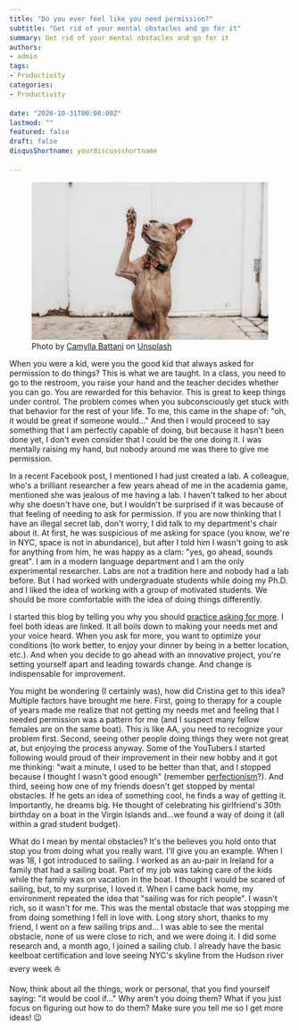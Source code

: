 ```yaml
---
title: "Do you ever feel like you need permission?"
subtitle: "Get rid of your mental obstacles and go for it"
summary: Get rid of your mental obstacles and go for it
authors:
- admin
tags:
- Productivity
categories:
- Productivity

date: "2020-10-31T00:00:00Z"
lastmod: ""
featured: false
draft: false
disqusShortname: yourdiscussshortname

---
```


  <figure>
    <img src="./featured.jpg" alt="{{ .Text }}">
    <figcaption>Photo by <a href="https://unsplash.com/@camylla93?utm_source=unsplash&utm_medium=referral&utm_content=creditCopyText">Camylla Battani</a> on <a href="https://unsplash.com/s/photos/raise-hand?utm_source=unsplash&utm_medium=referral&utm_content=creditCopyText">Unsplash</a> </figcaption>
  </figure>



  

When you were a kid, were you the good kid that always asked for permission to do things? This is what we are taught. In a class, you need to go to the restroom, you raise your hand and the teacher decides whether you can go. You are rewarded for this behavior. This is great to keep things under control. The problem comes when you subconsciously get stuck with that behavior for the rest of your life. To me, this came in the shape of: "oh, it would be great if someone would..." And then I would proceed to say something that I am perfectly capable of doing, but because it hasn't been done yet, I don't even consider that I could be the one doing it. I was mentally raising my hand, but nobody around me was there to give me permission. 

In a recent Facebook post, I mentioned I had just created a lab. A colleague, who's a brilliant researcher a few years ahead of me in the academia game, mentioned she was jealous of me having a lab. I haven't talked to her about why she doesn't have one, but I wouldn't be surprised if it was because of that feeling of needing to ask for permission. If you are now thinking that I have an illegal secret lab, don't worry, I did talk to my department's chair about it. At first, he was suspicious of me asking for space (you know, we're in NYC, space is not in abundance), but after I told him I wasn't going to ask for anything from him, he was happy as a clam: "yes, go ahead, sounds great". I am in a modern language department and I am the only experimental researcher. Labs are not a tradition here and nobody had a lab before. But I had worked with undergraduate students while doing my Ph.D. and I liked the idea of working with a group of motivated students. We should be more comfortable with the idea of doing things differently.

I started this blog by telling you why you should [practice asking for more](https://crislozano.me/post/ask-for-more/). I feel both ideas are linked. It all boils down to making your needs met and your voice heard. When you ask for more, you want to optimize your conditions (to work better, to enjoy your dinner by being in a better location, etc.). And when you decide to go ahead with an innovative project, you're setting yourself apart and leading towards change. And change is indispensable for improvement. 

You might be wondering (I certainly was), how did Cristina get to this idea? Multiple factors have brought me here. First, going to therapy for a couple of years made me realize that not getting my needs met and feeling that I needed permission was a pattern for me (and I suspect many fellow females are on the same boat). This is like AA, you need to recognize your problem first. Second, seeing other people doing things they were not great at, but  enjoying the process anyway. Some of the YouTubers I started following would proud of their improvement in their new hobby and it got me thinking: "wait a minute, I used to be better than that, and I stopped because I thought I wasn't good enough" (remember [perfectionism](https://crislozano.me/post/perfectionism/)?). And third, seeing how one of my friends doesn't get stopped by mental obstacles. If he gets an idea of something cool, he finds a way of getting it. Importantly, he dreams big. He thought of celebrating his girlfriend's 30th birthday on a boat in the Virgin Islands and...we found a way of doing it (all within a grad student budget). 

What do I mean by mental obstacles? It's the believes you hold onto that stop you from doing what you really want. I'll give you an example. When I was 18, I got introduced to sailing. I worked as an au-pair in Ireland for a family that had a sailing boat. Part of my job was taking care of the kids while the family was on vacation in the boat. I thought I would be scared of sailing, but, to my surprise, I loved it. When I came back home, my environment repeated the idea that "sailing was for rich people". I wasn't rich, so it wasn't for me. This was the mental obstacle that was stopping me from doing something I fell in love with. Long story short, thanks to my friend, I went on a few sailing trips and... I was able to see the mental obstacle, none of us were close to rich, and we were doing it. I did some research and, a month ago, I joined a sailing club. I already have the basic keelboat certification and love seeing NYC's skyline from the Hudson river every week ⛵

Now, think about all the things, work or personal, that you find yourself saying: "it would be cool if..." Why aren't you doing them? What if you just focus on figuring out how to do them? Make sure you tell me so I get more ideas! 😉

